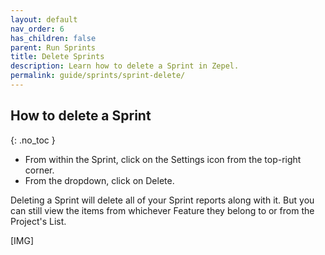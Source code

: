 ```yaml
---
layout: default
nav_order: 6
has_children: false
parent: Run Sprints
title: Delete Sprints
description: Learn how to delete a Sprint in Zepel.
permalink: guide/sprints/sprint-delete/
---
```

## How to delete a Sprint
{: .no_toc }

- From within the Sprint, click on the Settings icon from the top-right corner.
- From the dropdown, click on Delete.

Deleting a Sprint will delete all of your Sprint reports along with it. But you can still view the items from whichever Feature they belong to or from the Project's List.

[IMG]